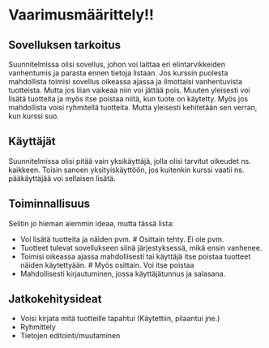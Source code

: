 # Vaarimusmäärittely!!


## Sovelluksen tarkoitus

Suunnitelmissa olisi sovellus, johon voi laittaa eri elintarvikkeiden vanhentumis ja parasta ennen tietoja listaan. Jos kurssin puolesta mahdollista toimisi sovellus oikeassa ajassa ja ilmottaisi vanhentuvista tuotteista. Mutta jos liian vaikeaa niin voi jättää pois. Muuten yleisesti voi lisätä tuotteita ja myös itse poistaa niitä, kun tuote on käytetty. Myös jos mahdollista voisi ryhmitellä tuotteita. Mutta yleisesti kehitetään sen verran, kun kurssi suo.

## Käyttäjät

Suunnitelmissa olisi pitää vain yksikäyttäjä, jolla olisi tarvitut oikeudet ns. kaikkeen. Toisin sanoen yksityiskäyttöön, jos kuitenkin kurssi vaatii ns. pääkäyttäjää voi sellaisen lisätä.

## Toiminnallisuus

Selitin jo hieman aiemmin ideaa, mutta tässä lista:

- Voi lisätä tuotteita ja näiden pvm. # Osittain tehty. Ei ole pvm.
- Tuotteet tulevat sovellukseen siinä järjestyksessä, mikä ensin vanhenee.
- Toimisi oikeassa ajassa mahdollisesti tai käyttäjä itse poistaa tuotteet näiden käytettyään. # Myös osittain. Voi itse poistaa
- Mahdollisesti kirjautuminen, jossa käyttäjätunnus ja salasana.

## Jatkokehitysideat

- Voisi kirjata mitä tuotteille tapahtui (Käytettiin, pilaantui jne.)
- Ryhmittely
- Tietojen editointi/muutaminen
